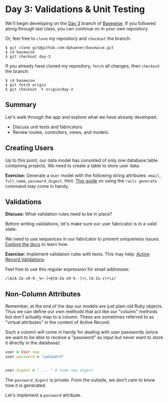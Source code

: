 # Day 3: Validations & Unit Testing

We'll begin developing on the [Day 3](https://github.com/dphaener/basewise/tree/day-3) branch of [Basewise](https://github.com/dphaener/basewise). If you followed along through last class, you can continue on in your own repository.

Or, feel free to `clone` my repository and `checkout` the branch:

    $ git clone git@github.com:dphaener/basewise.git
    $ cd basewise
    $ git checkout day-3

If you already have cloned my repository, `fetch` all changes, then `checkout` the branch:

    $ cd basewise
    $ git fetch origin
    $ git checkout -t origin/day-3

## Summary

Let's walk through the app and explore what we have already developed.

* Discuss unit tests and fabricators
* Review routes, controllers, views, and models.

## Creating Users

Up to this point, our data model has consisted of only one database table containing projects. We need to create a table to store user data.

**Exercise:** Generate a `User` model with the following string attributes: `email`, `full_name`, `password_digest`. Hint: [This guide](http://guides.rubyonrails.org/command_line.html#rails-generate) on using the `rails generate` command may come in handy.

## Validations

**Discuss:** What validation rules need to be in place?

Before writing validations, let's make sure our user fabricator is in a valid state.

We need to use sequences in our fabricator to prevent uniqueness issues. [Explore the docs](http://www.fabricationgem.org/#!sequences) to learn how.

**Exercise:** Implement validation rules with tests. This may help: [Active Record Validations](http://guides.rubyonrails.org/active_record_validations.html).

Feel free to use this regular expression for email addresses:

    /\A[A-Za-z0-9._%+-]+@[A-Za-z0-9.-]+\.[A-Za-z]+\z/

## Non-Column Attributes

Remember, at the end of the day our models are just plain old Ruby objects. Thus we can define our own methods that act like our "column" methods but don't actually map to a column. These are sometimes referred to as "virtual attributes" in the context of Active Record.

Such a column will come in handy for dealing with user passwords (since we want to be able to receive a "password" as input but never want to store it directly in the database):

```ruby
user = User.new
user.password = "pa$$w0rd"


user.digest = " ... " # some new digest
```

The `password_digest` is private. From the outside, we don't care to know how it is generated.

Let's implement a `password` attribute.
